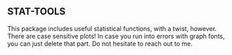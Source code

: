 ## STAT-TOOLS

This package includes useful statistical functions, with a twist, however. There are case sensitive plots!
In case you run into errors with graph fonts, you can just delete that part. 
Do not hesitate to reach out to me.
